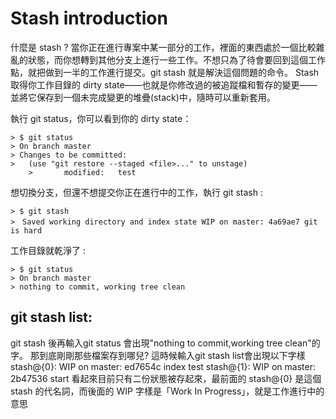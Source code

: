 # Stash introduction
什麼是 stash ?
當你正在進行專案中某一部分的工作，裡面的東西處於一個比較雜亂的狀態，而你想轉到其他分支上進行一些工作。不想只為了待會要回到這個工作點，就把做到一半的工作進行提交。git stash 就是解決這個問題的命令。
Stash 取得你工作目錄的 dirty state——也就是你修改過的被追蹤檔和暫存的變更——並將它保存到一個未完成變更的堆疊(stack)中，隨時可以重新套用。

執行  git status，你可以看到你的 dirty state：

	> $ git status
	> On branch master
	> Changes to be committed:
  	> 	(use "git restore --staged <file>..." to unstage)
        > 		modified:   test

想切換分支，但還不想提交你正在進行中的工作，執行 git stash :

	> $ git stash
	>　Saved working directory and index state WIP on master: 4a69ae7 git is hard

工作目錄就乾淨了 :

	> $ git status
	> On branch master
	> nothing to commit, working tree clean

## git stash list:
git stash 後再輸入git status 會出現"nothing to commit,working tree clean"的字。
那到底剛剛那些檔案存到哪兒?  這時候輸入git stash list會出現以下字樣
stash@{0}: WIP on master: ed7654c index test
stash@{1}: WIP on master: 2b47536 start
看起來目前只有二份狀態被存起來，最前面的 stash@{0} 是這個 stash 的代名詞，而後面的 WIP 字樣是「Work In Progress」，就是工作進行中的意思



